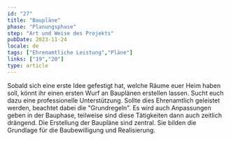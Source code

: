 ```yaml
---
id: "27"
title: "Baupläne"
phase: "Planungsphase"
step: "Art und Weise des Projekts"
pubDate: 2023-11-24
locale: de
tags: ["Ehrenamtliche Leistung","Pläne"]
links: ["19","20"]
type: article
---
```


Sobald sich eine erste Idee gefestigt hat, welche Räume euer Heim haben soll, könnt ihr einen ersten Wurf an Bauplänen erstellen lassen. Sucht euch dazu eine professionelle Unterstützung. Sollte dies Ehrenamtlich geleistet werden, beachtet dabei die "Grundregeln". Es wird auch Anpassungen geben in der Bauphase, teilweise sind diese Tätigkeiten dann auch zeitlich drängend.
Die Erstellung der Baupläne sind zentral. Sie bilden die Grundlage für die Baubewilligung und Realisierung.
